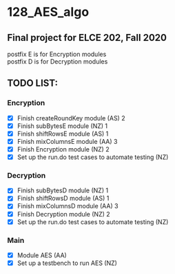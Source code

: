 # 128_AES_algo
## Final project for ELCE 202, Fall 2020

postfix E is for Encryption modules\
postfix D is for Decryption modules

## TODO LIST:
### Encryption
- [x] Finish createRoundKey module (AS) 2
- [x] Finish subBytesE module (NZ) 1
- [x] Finish shiftRowsE module (AS) 1
- [x] Finish mixColumnsE module (AA) 3
- [x] Finish Encryption module (NZ) 2
- [x] Set up the run.do test cases to automate testing (NZ)
### Decryption
- [x] Finish subBytesD module (NZ) 1
- [x] Finish shiftRowsD module (AS) 1
- [x] Finish mixColumnsD module (AA) 3
- [x] Finish Decryption module (NZ) 2
- [x] Set up the run.do test cases to automate testing (NZ)
### Main
- [x] Module AES (AA)
- [x] Set up a testbench to run AES (NZ)